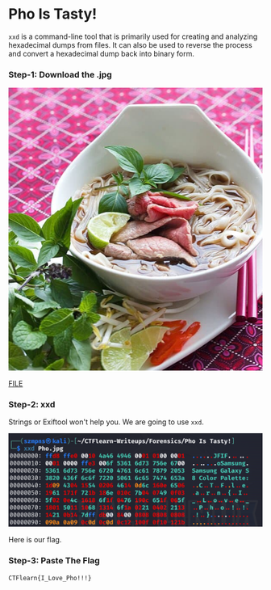 # Pho Is Tasty!   

`xxd` is a command-line tool that is primarily used for creating and analyzing hexadecimal dumps from files. It can also be used to reverse the process and convert a hexadecimal dump back into binary form. 

### Step-1: Download the .jpg

![jpg](Pho.jpg)

[FILE](Pho.jpg)

### Step-2: xxd

Strings or Exiftool won't help you. We are going to use `xxd`.

![xxd](phoxxd.png)

Here is our flag.

### Step-3: Paste The Flag

```
CTFlearn{I_Love_Pho!!!}
```
